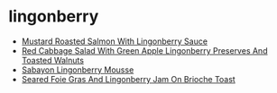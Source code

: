 # lingonberry

 * [Mustard Roasted Salmon With Lingonberry Sauce](index/m/mustard-roasted-salmon-with-lingonberry-sauce-109254.json)
 * [Red Cabbage Salad With Green Apple Lingonberry Preserves And Toasted Walnuts](index/r/red-cabbage-salad-with-green-apple-lingonberry-preserves-and-toasted-walnuts-356771.json)
 * [Sabayon Lingonberry Mousse](index/s/sabayon-lingonberry-mousse-109137.json)
 * [Seared Foie Gras And Lingonberry Jam On Brioche Toast](index/s/seared-foie-gras-and-lingonberry-jam-on-brioche-toast-102725.json)

